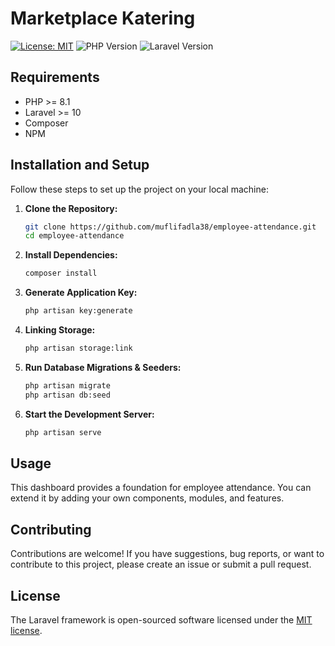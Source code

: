# Marketplace Katering

[![License: MIT](https://img.shields.io/badge/License-MIT-yellow.svg)](https://opensource.org/licenses/MIT)
![PHP Version](https://img.shields.io/badge/PHP-8.1-blue)
![Laravel Version](https://img.shields.io/badge/Laravel-10-orange)

## Requirements

- PHP >= 8.1
- Laravel >= 10
- Composer
- NPM


## Installation and Setup

Follow these steps to set up the project on your local machine:

1. **Clone the Repository:**
   ```bash
   git clone https://github.com/muflifadla38/employee-attendance.git
   cd employee-attendance

2. **Install Dependencies:**
   ```bash
   composer install

3. **Generate Application Key:**
   ```bash
   php artisan key:generate

4. **Linking Storage:**
   ```bash
   php artisan storage:link

5. **Run Database Migrations & Seeders:**
   ```bash
   php artisan migrate
   php artisan db:seed

6. **Start the Development Server:**
   ```bash
   php artisan serve


## Usage
This dashboard provides a foundation for employee attendance. You can extend it by adding your own components, modules, and features.


## Contributing
Contributions are welcome! If you have suggestions, bug reports, or want to contribute to this project, please create an issue or submit a pull request.

## License

The Laravel framework is open-sourced software licensed under the [MIT license](https://opensource.org/licenses/MIT).
